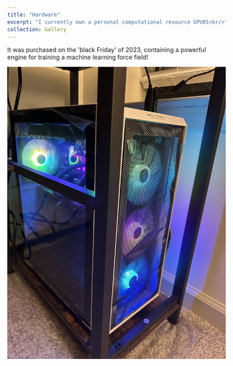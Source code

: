 ```yaml
---
title: "Hardware"
excerpt: "I currently own a personal computational resource GPU01<br/>"
collection: Gallery
---
```


It was purchased on the 'black Friday' of 2023, containing a powerful engine for training a machine learning force field!

<img src="./gpu01.jpg" />

